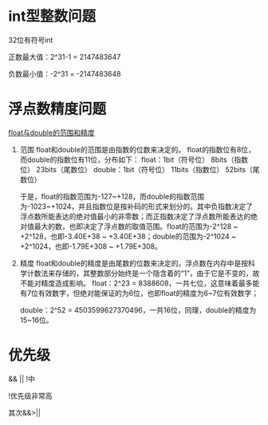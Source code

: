 # int型整数问题

32位有符号int

正数最大值：2^31-1 = 2147483647

负数最小值：-2^31 = -2147483648



# 浮点数精度问题

[float与double的范围和精度](https://www.cnblogs.com/BradMiller/archive/2010/11/25/1887945.html)

1. 范围
   float和double的范围是由指数的位数来决定的。
   float的指数位有8位，而double的指数位有11位，分布如下：
   float：1bit（符号位） 8bits（指数位） 23bits（尾数位）
   double：1bit（符号位） 11bits（指数位） 52bits（尾数位）

   ​		于是，float的指数范围为-127~+128，而double的指数范围为-1023~+1024，并且指数位是按补码的形式来划分的。
   ​		其中负指数决定了浮点数所能表达的绝对值最小的非零数；而正指数决定了浮点数所能表达的绝对值最大的数，也即决定了浮点数的取值范围。
   ​		float的范围为-2^128 ~ +2^128，也即-3.40E+38 ~ +3.40E+38；double的范围为-2^1024 ~ +2^1024，也即-1.79E+308 ~ +1.79E+308。

2. 精度
   float和double的精度是由尾数的位数来决定的。浮点数在内存中是按科学计数法来存储的，其整数部分始终是一个隐含着的“1”，由于它是不变的，故不能对精度造成影响。
   float：2^23 = 8388608，一共七位，这意味着最多能有7位有效数字，但绝对能保证的为6位，也即float的精度为6~7位有效数字；

   double：2^52 = 4503599627370496，一共16位，同理，double的精度为15~16位。



# 优先级

&& || !中

!优先级非常高

其次&&>||


